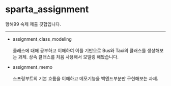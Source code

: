 # sparta_assignment
항해99 숙제 제출 깃헙입니다.

---
* assignment_class_modeling </br></br>
클래스에 대해 공부하고 이해하여 이를 기반으로 Bus와 Taxi의 클래스를 생성해보는 과제.
상속 클래스를 처음 사용해서 모델링 해봤습니다.

* assignment_memo </br></br>
스프링부트의 기본 흐름을 이해하고 메모기능을 백엔드부분만 구현해보는 과제.
